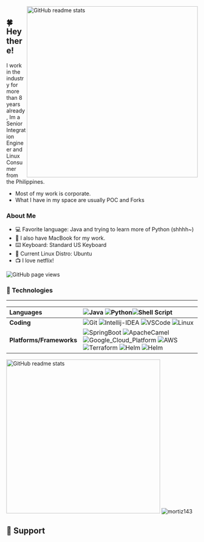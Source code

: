 <img src="https://github-readme-stats.vercel.app/api?username=mortiz143&include_all_commits=true&show_icons=true&count_private=true&theme=tokyonight&custom_title=Mark%20Ortiz%20Stats" alt="GitHub readme stats" width=450px align=right>

## 🍀 Hey there!

I work in the industry for more than 8 years already, Im a Senior Integration Engineer and Linux Consumer from the Philippines.
* Most of my work is corporate.
* What I have in my space are usually POC and Forks

### About Me

- :computer: Favorite language: Java and trying to learn more of Python (shhhh~)
- :apple: I also have MacBook for my work.
- ⌨️ Keyboard: Standard US Keyboard
- :penguin: Current Linux Distro: Ubuntu
- :tv: I love netflix! 


<img src="https://komarev.com/ghpvc/?username=mortiz143&color=45707a&style=flat-square" alt="GitHub page views">


### 🔨 Technologies

---
Languages | ![Java](https://img.shields.io/badge/java-%2357A143.svg?style=for-the-badge&logo=java&logoColor=white) ![Python](https://img.shields.io/badge/python-%233776AB.svg?style=for-the-badge&logo=python&logoColor=white)![Shell Script](https://img.shields.io/badge/shell_script-%23121011.svg?style=for-the-badge&logo=gnu-bash&logoColor=white)
:--- | :---
**Coding** | ![Git](https://img.shields.io/badge/git-%23F05033.svg?style=for-the-badge&logo=git&logoColor=white) ![Intellij-IDEA](https://img.shields.io/badge/Intellij-IDEA-%2357A143.svg?style=for-the-badge&logo=Intellij-idea&logoColor=white) ![VSCode](https://img.shields.io/badge/VisualStudio-%23000000.svg?style=for-the-badge&logo=VisualStudio&logoColor=white) ![Linux](https://img.shields.io/badge/Linux-FCC624?style=for-the-badge&logo=linux&logoColor=black)
**Platforms/Frameworks** | ![SpringBoot](https://img.shields.io/badge/SpringBoot-%23FFFFFF.svg?style=for-the-badge&logo=SpringBoot&logoColor=%2357A143) ![ApacheCamel](https://img.shields.io/badge/ApacheCamel-%2357A143.svg?style=for-the-badge&logo=ApacheCamel&logoColor=#FFFFFF) ![Google_Cloud_Platform](https://img.shields.io/badge/Google_Cloud_Platform-%23000000.svg?style=for-the-badge&logo=google-cloud&logoColor=#FFD700) ![AWS](https://img.shields.io/badge/AWS-%23000000.svg?style=for-the-badge&logo=amazon&logoColor=#FFD700) ![Terraform](https://img.shields.io/badge/Terraform-%23000000.svg?style=for-the-badge&logo=Terraform&logoColor=#FFD700) ![Helm](https://img.shields.io/badge/Helm-%23000000.svg?style=for-the-badge&logo=Helm&logoColor=#FFD700) ![Helm](https://img.shields.io/badge/kubernetes-%23000000.svg?style=for-the-badge&logo=kubernetes&logoColor=#FFD700) 


<img src="https://github-readme-stats.vercel.app/api/top-langs/?username=mortiz143&layout=compact&theme=tokyonight&count_private=true&custom_title=My&nbsp;Language&nbsp;Stats&include_all_commits=true" alt="GitHub readme stats" width=405px>

<img src="https://github-profile-trophy.vercel.app/?username=mortiz143&include_all_commits=true&count_private=true" alt="mortiz143"/>


<br>

## 🎁 Support

